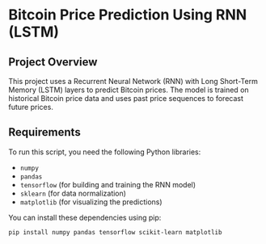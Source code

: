 # Bitcoin Price Prediction Using RNN (LSTM)

## Project Overview
This project uses a Recurrent Neural Network (RNN) with Long Short-Term Memory (LSTM) layers to predict Bitcoin prices. The model is trained on historical Bitcoin price data and uses past price sequences to forecast future prices.

## Requirements
To run this script, you need the following Python libraries:
- `numpy`
- `pandas`
- `tensorflow` (for building and training the RNN model)
- `sklearn` (for data normalization)
- `matplotlib` (for visualizing the predictions)

You can install these dependencies using pip:
```bash
pip install numpy pandas tensorflow scikit-learn matplotlib
